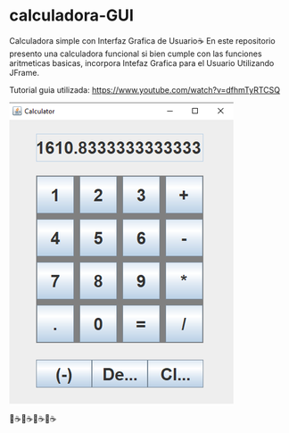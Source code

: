 # calculadora-GUI
Calculadora simple con Interfaz Grafica de Usuario☕
En este repositorio presento una calculadora funcional si bien cumple con las funciones aritmeticas basicas, incorpora Intefaz Grafica para el Usuario 
Utilizando JFrame.

Tutorial guia utilizada: https://www.youtube.com/watch?v=dfhmTyRTCSQ 


![Image text](https://github.com/robsanabria/calculadora-GUI/blob/master/calcu.png)

🐲☕🐲☕🐲☕🐲☕
